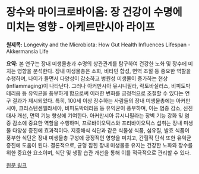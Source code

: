 # 장수와 마이크로바이옴: 장 건강이 수명에 미치는 영향 - 아케르만시아 라이프

**원제목:** Longevity and the Microbiota: How Gut Health Influences Lifespan - Akkermansia Life

**요약:** 본 연구는 장내 미생물총과 수명의 상관관계를 탐구하여 건강한 노화 및 장수에 미치는 영향을 분석한다.  장내 미생물총은 소화, 비타민 합성, 면역 조절 등 중요한 역할을 수행하며,  나이가 들면서 다양성이 감소하고 병원성 미생물이 증가하는 현상(inflammaging)이 나타난다.  그러나 아커만시아 뮤시니필라, 락토바실러스, 비피도박테리움 등 유익균을 풍부하게 함으로써 이러한 변화를 긍정적으로 조절할 수 있다는 연구 결과가 제시되었다.  특히, 100세 이상 장수하는 사람들의 장내 미생물총에는 아커만시아, 크리스텐센엘라세아, 비피도박테리움 등 유익균이 풍부하며, 이는 염증 감소, 신진대사 개선, 면역 기능 향상에 기여한다.  아커만시아 뮤시니필라는 장벽 기능 강화 및 염증 감소에 중요한 역할을 수행하며, 프로바이오틱스와 프리바이오틱스 섭취는 장내 미생물 다양성 증진에 효과적이다. 지중해식 식단과 같은 식물성 식품, 섬유질, 발효 식품이 풍부한 식단은 장내 미생물총 구성에 긍정적인 영향을 미치고,  간헐적 단식 또한 유익균 증진에 도움이 된다.  결론적으로, 균형 잡힌 장내 미생물총 유지는 건강한 노화와 장수를 위한 중요한 요소이며, 식단 및 생활 습관 개선을 통해 이를 적극적으로 관리할 수 있다.

[원문 링크](https://akkermansia.life/blogs/blog/longevity-and-the-microbiota-how-gut-health-influences-lifespan)
